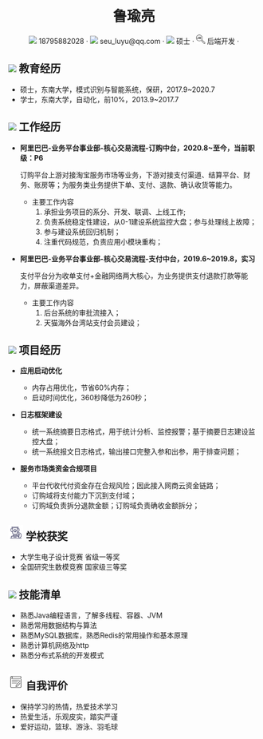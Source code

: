  <center>
     <h1>鲁瑜亮</h1>
     <div>
         <span>
             <img src="assets/phone-solid.svg" width="18px">
             18795882028
         </span>
         ·
         <span>
             <img src="assets/envelope-solid.svg" width="18px">
             seu_luyu@qq.com
         </span>
         ·
         <span>
             <img src="assets/graduation-cap-solid.svg" width="18px">
             硕士
         </span>
         ·
         <span>
             <img src="assets/job.svg" width="18px">
             后端开发
         </span>
         ·
     </div>
 </center>

## <img src="assets/graduation-cap-solid.svg" width="30px"> 教育经历
- 硕士，东南大学，模式识别与智能系统，保研，2017.9~2020.7
- 学士，东南大学，自动化，前10%，2013.9~2017.7

## <img src="assets/briefcase-solid.svg" width="30px"> 工作经历

- **阿里巴巴-业务平台事业部-核心交易流程-订购中台，2020.8~至今，当前职级：P6**
   
   订购平台上游对接淘宝服务市场等业务，下游对接支付渠道、结算平台、财务、账房等；为服务类业务提供下单、支付、退款、确认收货等能力。
    
   - 主要工作内容
      1. 承担业务项目的系分、开发、联调、上线工作;
      2. 负责系统稳定性建设，从0-1建设系统监控大盘；参与处理线上故障；
      3. 参与建设系统回归机制；
      4. 注重代码规范，负责应用小模块重构；


- **阿里巴巴-业务平台事业部-核心交易流程-支付中台，2019.6~2019.8，实习**

  支付平台分为收单支付+金融网络两大核心，为业务提供支付退款打款等能力，屏蔽渠道差异。

  - 主要工作内容
    1. 后台系统的审批流接入；
    2. 天猫海外台湾站支付会员建设；
    
## <img src="assets/project-diagram-solid.svg" width="30px"> 项目经历

- **应用启动优化**
  - 内存占用优化，节省60%内存；
  - 启动时间优化，360秒降低为260秒；


- **日志框架建设**
  - 统一系统摘要日志格式，用于统计分析、监控报警；基于摘要日志建设监控大盘；
  - 统一系统报文日志格式，输出接口完整入参和出参，用于排查问题；


- **服务市场类资金合规项目**
  - 平台代收代付资金存在合规风险；因此接入网商云资金链路；
  - 订购域将支付能力下沉到支付域；
  - 订购域负责拆分退款金额；订购域负责确收金额拆分；

## <img src="assets/champion.svg" width="30px"> 学校获奖
- 大学生电子设计竞赛 省级一等奖
- 全国研究生数模竞赛 国家级三等奖

## <img src="assets/tools-solid.svg" width="30px"> 技能清单

- 熟悉Java编程语言，了解多线程、容器、JVM
- 熟悉常用数据结构与算法
- 熟悉MySQL数据库，熟悉Redis的常用操作和基本原理
- 熟悉计算机网络及http
- 熟悉分布式系统的开发模式

## <img src="assets/evaluate.svg" width="30px"> 自我评价
- 保持学习的热情，热爱技术学习
- 热爱生活，乐观皮实，踏实严谨
- 爱好运动，篮球、游泳、羽毛球


